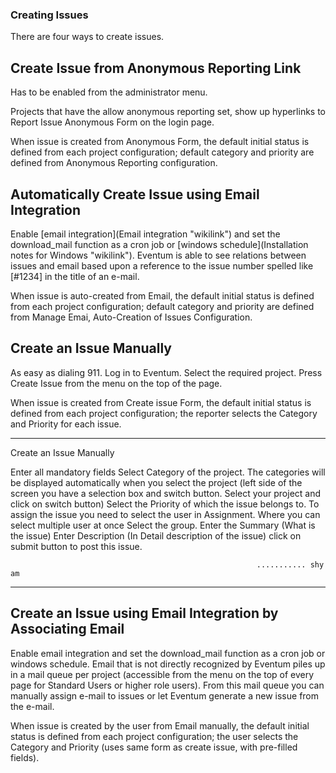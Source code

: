 ### Creating Issues

There are four ways to create issues.

Create Issue from Anonymous Reporting Link
------------------------------------------

Has to be enabled from the administrator menu.

Projects that have the allow anonymous reporting set, show up hyperlinks to Report Issue Anonymous Form on the login page.

When issue is created from Anonymous Form, the default initial status is defined from each project configuration; default category and priority are defined from Anonymous Reporting configuration.

Automatically Create Issue using Email Integration
--------------------------------------------------

Enable [email integration](Email integration "wikilink") and set the download_mail function as a cron job or [windows schedule](Installation notes for Windows "wikilink"). Eventum is able to see relations between issues and email based upon a reference to the issue number spelled like [\#1234] in the title of an e-mail.

When issue is auto-created from Email, the default initial status is defined from each project configuration; default category and priority are defined from Manage Emai, Auto-Creation of Issues Configuration.

Create an Issue Manually
------------------------

As easy as dialing 911. Log in to Eventum. Select the required project. Press Create Issue from the menu on the top of the page.

When issue is created from Create issue Form, the default initial status is defined from each project configuration; the reporter selects the Category and Priority for each issue.

* * * * *

Create an Issue Manually

Enter all mandatory fields Select Category of the project. The categories will be displayed automatically when you select the project (left side of the screen you have a selection box and switch button. Select your project and click on switch button) Select the Priority of which the issue belongs to. To assign the issue you need to select the user in Assignment. Where you can select multiple user at once Select the group. Enter the Summary (What is the issue) Enter Description (In Detail description of the issue) click on submit button to post this issue.

`                                                       ........... shyam`

* * * * *

Create an Issue using Email Integration by Associating Email
------------------------------------------------------------

Enable email integration and set the download_mail function as a cron job or windows schedule. Email that is not directly recognized by Eventum piles up in a mail queue per project (accessible from the menu on the top of every page for Standard Users or higher role users). From this mail queue you can manually assign e-mail to issues or let Eventum generate a new issue from the e-mail.

When issue is created by the user from Email manually, the default initial status is defined from each project configuration; the user selects the Category and Priority (uses same form as create issue, with pre-filled fields).